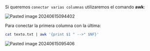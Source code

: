 Si queremos ``conectar varias columnas`` utilizaremos el comando **awk**:

![Pasted image 20240615094402](https://github.com/user-attachments/assets/dfdd1d06-4e02-4315-b234-d1bb3ccdfa12)

Para conectar la primera columna con la última:

```Bash
cat texto.txt | awk '{print $1 " -->" $NF}'
```

![Pasted image 20240615095406](https://github.com/user-attachments/assets/aeef7085-f13e-495c-9f12-882e5a788f1c)
